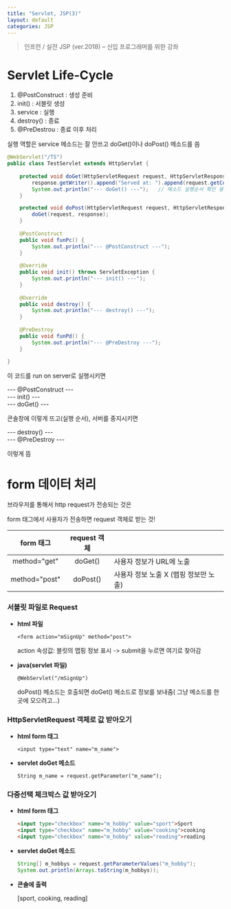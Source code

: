 ```yaml
---
title: "Servlet, JSP(3)"
layout: default
categories: JSP
---
```


> 인프런 / 실전 JSP (ver.2018) – 신입 프로그래머를 위한 강좌

# Servlet Life-Cycle

1. @PostConstruct : 생성 준비
1. init() : 서블릿 생성
1. service : 실행
1. destroy() : 종료
1. @PreDestrou : 종료 이후 처리

실행 역할은 service 메소드는 잘 안쓰고 doGet()이나 doPost() 메소드를 씀


```java
@WebServlet("/TS")
public class TestServlet extends HttpServlet {
	
	protected void doGet(HttpServletRequest request, HttpServletResponse response) throws ServletException, IOException {
		response.getWriter().append("Served at: ").append(request.getContextPath());
		System.out.println("--- doGet() ---");	 // 메소드 실행순서 확인 용도
	}

	protected void doPost(HttpServletRequest request, HttpServletResponse response) throws ServletException, IOException {
		doGet(request, response);
	}
	
	@PostConstruct
	public void funPc() {
		System.out.println("--- @PostConstruct ---");
	}
	
	@Override
	public void init() throws ServletException {
		System.out.println("--- init() ---");
	}
	
	@Override
	public void destroy() {
		System.out.println("--- destroy() ---");
	}
	
	@PreDestroy
	public void funPd() {
		System.out.println("--- @PreDestroy ---");
	}
	
}

```

이 코드를 run on server로 실행시키면

--- @PostConstruct ---  
--- init() ---  
--- doGet() ---  

콘솔창에 이렇게 뜨고(실행 순서), 서버를 중지시키면

--- destroy() ---  
--- @PreDestroy ---  

이렇게 뜸



# form 데이터 처리

브라우저를 통해서 http request가 전송되는 것은

form 태그에서 사용자가 전송하면 request 객체로 받는 것!

|form 태그 | request 객체| |
|:---:|:---:|-----|
| method="get" | doGet() | 사용자 정보가 URL에 노출 |
| method="post" | doPost() | 사용자 정보 노출 X (맵핑 정보만 노출) |

### 서블릿 파일로 Request
* **html 파일**

	`<form action="mSignUp" method="post">`

	action 속성값: 블릿의 맵핑 정보 표시 -> submit을 누르면 여기로 찾아감

* **java(servlet 파일)**

	`@WebServlet("/mSignUp")`

	doPost() 메소드는 호출되면 doGet() 메소드로 정보를 보내줌( 그냥 메소드를 한 곳에 모으려고...)

### HttpServletRequest 객체로 값 받아오기

* **html form 태그**

	`<input type="text" name="m_name">`

* **servlet doGet 메소드**

	`String m_name = request.getParameter("m_name");`

### 다중선택 체크박스 값 받아오기

* **html form 태그**

    ```html
    <input type="checkbox" name="m_hobby" value="sport">Sport
    <input type="checkbox" name="m_hobby" value="cooking">cooking
    <input type="checkbox" name="m_hobby" value="reading">reading
    ```

* **servlet doGet 메소드**

    ```java
    String[] m_hobbys = request.getParameterValues("m_hobby");
    System.out.println(Arrays.toString(m_hobbys));
    ```

* **콘솔에 출력**

	[sport, cooking, reading]

